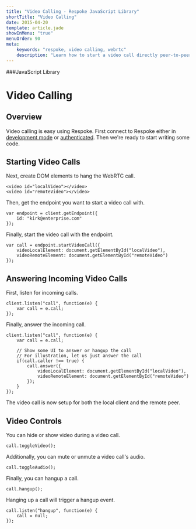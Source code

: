 ```yaml
---
title: "Video Calling - Respoke JavaScript Library"
shortTitle: "Video Calling"
date: 2015-04-20
template: article.jade
showInMenu: "true"
menuOrder: 90
meta:
    keywords: "respoke, video calling, webrtc"
    description: "Learn how to start a video call directly peer-to-peer"
---
```


###JavaScript Library
# Video Calling

## Overview

Video calling is easy using Respoke. First connect to Respoke either in [development mode](/client/javascript/getting-started.html) or [authenticated](/client/javascript/guide/authentication.html). Then we're ready to start writing some code.

## Starting Video Calls

Next, create DOM elements to hang the WebRTC call.

   ```
   <video id="localVideo"></video>
   <video id="remoteVideo"></video>
   ```

Then, get the endpoint you want to start a video call with.

    var endpoint = client.getEndpoint({
        id: "kirk@enterprise.com"
    });

Finally, start the video call with the endpoint.

    var call = endpoint.startVideoCall({
        videoLocalElement: document.getElementById("localVideo"),
        videoRemoteElement: document.getElementById("remoteVideo")
    });

## Answering Incoming Video Calls

First, listen for incoming calls.

    client.listen("call", function(e) {
        var call = e.call;
    });

Finally, answer the incoming call.

    client.listen("call", function(e) {
        var call = e.call;

        // Show some UI to answer or hangup the call
        // For illustration, let us just answer the call
        if(call.caller !== true) {
            call.answer({
                videoLocalElement: document.getElementById("localVideo"),
                videoRemoteElement: document.getElementById("remoteVideo")
            });
        }
    });

The video call is now setup for both the local client and the remote peer.


## Video Controls

You can hide or show video during a video call.

    call.toggleVideo();

Additionally, you can mute or unmute a video call's audio.

    call.toggleAudio();

Finally, you can hangup a call.

    call.hangup();

Hanging up a call will trigger a hangup event.

    call.listen("hangup", function(e) {
        call = null;
    });
